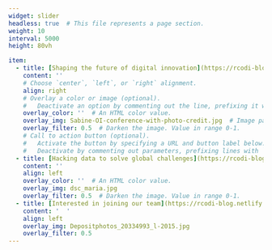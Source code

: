 ```yaml
---
widget: slider
headless: true  # This file represents a page section.
weight: 10
interval: 5000
height: 80vh

item:
  - title: [Shaping the future of digital innovation](https://rcodi-blog.netlify.app/publication)
    content: ''
    # Choose `center`, `left`, or `right` alignment.
    align: right
    # Overlay a color or image (optional).
    #   Deactivate an option by commenting out the line, prefixing it with `#`.
    overlay_color: ''  # An HTML color value.
    overlay_img: Sabine-OI-conference-with-photo-credit.jpg  # Image path relative to your `static/media/` folder
    overlay_filter: 0.5  # Darken the image. Value in range 0-1.
    # Call to action button (optional).
    #   Activate the button by specifying a URL and button label below.
    #   Deactivate by commenting out parameters, prefixing lines with `#`.
  - title: [Hacking data to solve global challenges](https://rcodi-blog.netlify.app/about)
    content: ''
    align: left
    overlay_color: ''  # An HTML color value.
    overlay_img: dsc_maria.jpg
    overlay_filter: 0.5  # Darken the image. Value in range 0-1.
  - title: [Interested in joining our team](https://rcodi-blog.netlify.app/#contact)?
    content: '  '
    align: left
    overlay_img: Depositphotos_20334993_l-2015.jpg
    overlay_filter: 0.5
---
```

